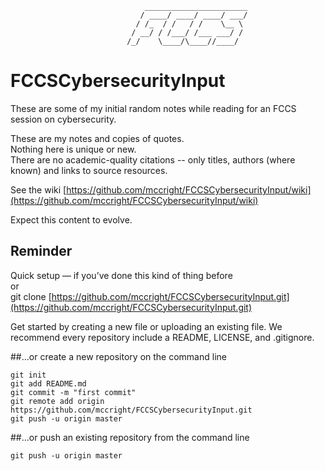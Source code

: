 ```
                              _______________________
                             / ____/ ____/ ____/ ___/
                            / /_  / /   / /    \__ \
                           / __/ / /___/ /___ ___/ /
                          /_/    \____/\____//____/

```
# FCCSCybersecurityInput  

These are some of my initial random notes while reading for an FCCS session on cybersecurity.  

These are my notes and copies of quotes.  
Nothing here is unique or new.  
There are no academic-quality citations -- only titles, authors (where known) and links to source resources.  

See the wiki [https://github.com/mccright/FCCSCybersecurityInput/wiki](https://github.com/mccright/FCCSCybersecurityInput/wiki)  

Expect this content to evolve.  


Reminder  
--------
Quick setup — if you’ve done this kind of thing before  
or	
git clone [https://github.com/mccright/FCCSCybersecurityInput.git](https://github.com/mccright/FCCSCybersecurityInput.git)  

  
Get started by creating a new file or uploading an existing file. We recommend every repository include a README, LICENSE, and .gitignore.  

##…or create a new repository on the command line  
```echo "# FCCSCybersecurityInput" >> README.md  
git init  
git add README.md  
git commit -m "first commit"  
git remote add origin https://github.com/mccright/FCCSCybersecurityInput.git  
git push -u origin master  
```

##…or push an existing repository from the command line  
```git remote add origin https://github.com/mccright/FCCSCybersecurityInput.git  
git push -u origin master  
```

